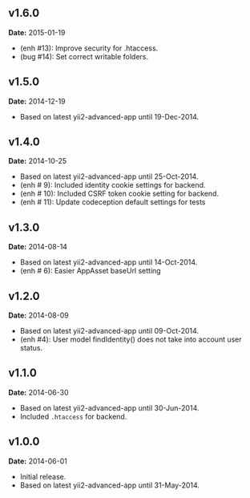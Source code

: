 v1.6.0
------
**Date:** 2015-01-19

- (enh #13): Improve security for .htaccess.
- (bug #14): Set correct writable folders.

v1.5.0
------
**Date:** 2014-12-19

- Based on latest yii2-advanced-app until 19-Dec-2014.

v1.4.0
------
**Date:** 2014-10-25

- Based on latest yii2-advanced-app until 25-Oct-2014.
- (enh # 9): Included identity cookie settings for backend.
- (enh # 10): Included CSRF token cookie setting for backend.
- (enh # 11): Update codeception default settings for tests


v1.3.0
------
**Date:** 2014-08-14

- Based on latest yii2-advanced-app until 14-Oct-2014.
- (enh # 6): Easier AppAsset baseUrl setting

v1.2.0
------
**Date:** 2014-08-09

- Based on latest yii2-advanced-app until 09-Oct-2014.
- (enh #4): User model findIdentity() does not take into account user status.

v1.1.0
------
**Date:** 2014-06-30

- Based on latest yii2-advanced-app until 30-Jun-2014.
- Included `.htaccess` for backend.


v1.0.0
------
**Date:** 2014-06-01

- Initial release. 
- Based on latest yii2-advanced-app until 31-May-2014.

